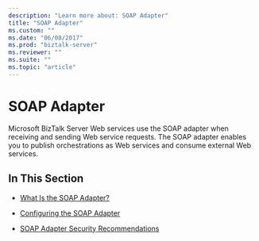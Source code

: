 ```yaml
---
description: "Learn more about: SOAP Adapter"
title: "SOAP Adapter"
ms.custom: ""
ms.date: "06/08/2017"
ms.prod: "biztalk-server"
ms.reviewer: ""
ms.suite: ""
ms.topic: "article"
---
```

# SOAP Adapter
Microsoft BizTalk Server Web services use the SOAP adapter when receiving and sending Web service requests. The SOAP adapter enables you to publish orchestrations as Web services and consume external Web services.  
  
## In This Section  
  
-   [What Is the SOAP Adapter?](../core/what-is-the-soap-adapter.md)  
  
-   [Configuring the SOAP Adapter](../core/configuring-the-soap-adapter.md)  
  
-   [SOAP Adapter Security Recommendations](../core/soap-adapter-security-recommendations.md)

